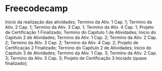 # Freecodecamp
Inicio da realização das atividades;
Termino da Ativ. 1 Cap. 1;
Termino da Ativ. 2 Cap. 1;
Termino da Ativ. 3 Cap. 1;
Termino da Ativ. 4 Cap. 1;
Projeto de Certificação 1 Finalizado;
Termino do Capitulo 1 de Atividades;
Inicio do Capitulo 2 de Atividades;
Termino da Ativ. 1 Cap. 2;
Termino da Ativ. 2 Cap. 2;
Termino da Ativ. 3 Cap. 2;
Termino da Ativ. 4 Cap. 2;
Projeto de Certificação 2 Finalizado;
Termino do Capitulo 2 de Atividades;
Inicio do Capitulo 3 de Atividades;
Termino da Ativ. 1 Cap. 3;
Termino da Ativ. 2 Cap. 3;
Termino da Ativ. 3 Cap. 3;
Projeto de Certificação 3 Iniciado (quase finalizado);



<!-- Isso é Tudo no Momento -->